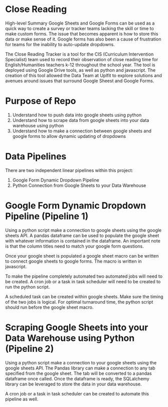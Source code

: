 # Close Reading
High-level Summary
Google Sheets and Google Forms can be used as a quick way to create a survey or tracker teams lacking the skill or time to make custom forms. The issue that becomes apparent is how to store this data or make sense of it. Google forms has also been a cause of frustration for teams for the inability to auto-update dropdowns.

 The Close Reading Tracker is a tool for the CIS (Curriculum Intervention Specialist) team used to record their observation of close reading time for English/Humanities teachers k-12 throughout the school year. The tool is deployed using Google Drive tools, as well as python and javascript. The creation of this tool allowed the Data Team at Uplfit to explore solutions and avenues around issues that surround Google Sheest and Google Forms. 


# Purpose of Repo
1. Understand how to push data into google sheets using python
2. Understand how to scrape data from google sheets into your data warehouse using python
3. Understand how to make a connection between google sheets and google forms to allow dynamic updating of dropdowns

# Data Pipelines
There are two independent linear pipelines within this project:
1. Google Form Dynamic Dropdown Pipeline
2. Python Connection from Google Sheets to your Data Warehouse 


# Google Form Dynamic Dropdown Pipeline (Pipeline 1)
Using a python script make a connection to google sheets using the google sheets API. A pandas dataframe can be used to populate the google sheet with whatever information is contained in the dataframe. An important note is that the column titles need to match your google form questions. 

Once your google sheet is populated a google sheet macro can be written to connect google sheets to google forms. The macro is written in javascript. 

To make the pipeline completely automated two automated jobs will need to be created. A cron job or a task in task scheduler will need to be created to run the python script. 

A scheduled task can be created within google sheets. Make sure the timing of the two jobs is logical. For optimal turnaround time, the python script should run before the google sheet macro. 

# Scraping Google Sheets into your Data Warehouse using Python (Pipeline 2)
Using a python script make a connection to your google sheets using the google sheets API. The Pandas library can make a connection to any tab specified from the google sheet. The tab will be converted to a pandas dataframe once called. Once the dataframe is ready, the SQLalchemy library can be leveraged to store the data in your data warehouse.

A cron job or a task in task scheduler can be created to automate this pipeline as well. 

